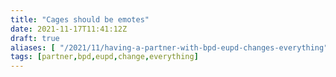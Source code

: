 ```yaml
---
title: "Cages should be emotes"
date: 2021-11-17T11:41:12Z
draft: true
aliases: [ "/2021/11/having-a-partner-with-bpd-eupd-changes-everything" ]
tags: [partner,bpd,eupd,change,everything]
---
```

